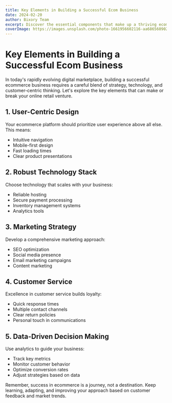 ```yaml
---
title: Key Elements in Building a Successful Ecom Business
date: 2024-02-20
author: Bixory Team
excerpt: Discover the essential components that make up a thriving ecommerce business in today's digital landscape.
coverImage: https://images.unsplash.com/photo-1661956602116-aa6865609028?auto=format&fit=crop&q=80
---
```


<h1 id="key-elements">Key Elements in Building a Successful Ecom Business</h1>

In today's rapidly evolving digital marketplace, building a successful ecommerce business requires a careful blend of strategy, technology, and customer-centric thinking. Let's explore the key elements that can make or break your online retail venture.

<h2 id="user-experience">1. User-Centric Design</h2>

Your ecommerce platform should prioritize user experience above all else. This means:
- Intuitive navigation
- Mobile-first design
- Fast loading times
- Clear product presentations

<h2 id="technology">2. Robust Technology Stack</h2>

Choose technology that scales with your business:
- Reliable hosting
- Secure payment processing
- Inventory management systems
- Analytics tools

<h2 id="marketing">3. Marketing Strategy</h2>

Develop a comprehensive marketing approach:
- SEO optimization
- Social media presence
- Email marketing campaigns
- Content marketing

<h2 id="customer-service">4. Customer Service</h2>

Excellence in customer service builds loyalty:
- Quick response times
- Multiple contact channels
- Clear return policies
- Personal touch in communications

<h2 id="data-analytics">5. Data-Driven Decision Making</h2>

Use analytics to guide your business:
- Track key metrics
- Monitor customer behavior
- Optimize conversion rates
- Adjust strategies based on data

Remember, success in ecommerce is a journey, not a destination. Keep learning, adapting, and improving your approach based on customer feedback and market trends.